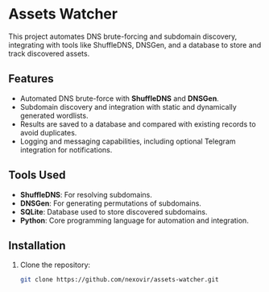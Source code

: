 # Assets Watcher

This project automates DNS brute-forcing and subdomain discovery, integrating with tools like ShuffleDNS, DNSGen, and a database to store and track discovered assets.

## Features

- Automated DNS brute-force with **ShuffleDNS** and **DNSGen**.
- Subdomain discovery and integration with static and dynamically generated wordlists.
- Results are saved to a database and compared with existing records to avoid duplicates.
- Logging and messaging capabilities, including optional Telegram integration for notifications.
  
## Tools Used

- **ShuffleDNS**: For resolving subdomains.
- **DNSGen**: For generating permutations of subdomains.
- **SQLite**: Database used to store discovered subdomains.
- **Python**: Core programming language for automation and integration.

## Installation

1. Clone the repository:
   ```bash
   git clone https://github.com/nexovir/assets-watcher.git
